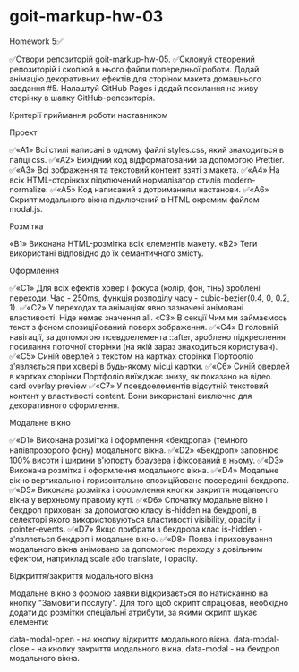 # goit-markup-hw-03

Homework 5✅

✅Створи репозиторій goit-markup-hw-05.
✅Склонуй створений репозиторій і скопіюй в нього файли попередньої роботи.
Додай анімацію декоративних ефектів для сторінок макета домашнього завдання #5.
Налаштуй GitHub Pages і додай посилання на живу сторінку в шапку GitHub-репозиторія.

Критерії приймання роботи наставником

Проект

✅«A1» Всі стилі написані в одному файлі styles.css, який знаходиться в папці css.
✅«A2» Вихідний код відформатований за допомогою Prettier.
✅«A3» Всі зображення та текстовий контент взяті з макета.
✅«A4» На всіх HTML-сторінках підключений нормалізатор стилів modern-normalize.
✅«A5» Код написаний з дотриманням настанови.
✅«A6» Скрипт модального вікна підключений в HTML окремим файлом modal.js.

Розмітка

«B1» Виконана HTML-розмітка всіх елементів макету.
«B2» Теги використані відповідно до їх семантичного змісту.

Оформлення

✅«C1» Для всіх ефектів ховер і фокуса (колір, фон, тінь) зроблені переходи. Час - 250ms, функція розподілу часу - cubic-bezier(0.4, 0, 0.2, 1).
✅«C2» У переходах та анімаціях явно зазначені анімовані властивості. Ніде немає значення all.
«C3» В секції Чим ми займаємось текст з фоном спозиційований поверх зображення.
✅«C4» В головній навігації, за допомогою псевдоелемента ::after, зроблено підкреслення посилання поточної сторінки (на якій зараз знаходиться користувач).
✅«C5» Синій оверлей з текстом на картках сторінки Портфоліо з'являється при ховері в будь-якому місці картки.
✅«C6» Синій оверлей в картках сторінки Портфоліо виїжджає знизу, як показано на відео.
card overlay preview
✅«C7» У псевдоелементів відсутній текстовий контент у властивості content. Вони використані виключно для декоративного оформлення.

Модальне вікно

✅«D1» Виконана розмітка і оформлення «бекдропа» (темного напівпрозорого фону) модального вікна.
✅«D2» «Бекдроп» заповнює 100% висоти і ширини в'юпорту браузера і фіксований в ньому.
✅«D3» Виконана розмітка і оформлення модального вікна.
✅«D4» Модальне вікно вертикально і горизонтально спозиційоване посередині бекдропа.
✅«D5» Виконана розмітка і оформлення кнопки закриття модального вікна у верхньому правому куті.
✅«D6» Спочатку модальне вікно і бекдроп приховані за допомогою класу is-hidden на бекдропі, в селекторі якого використовуються властивості visibility, opacity і pointer-events.
✅«D7» Якщо прибрати з бекдропа клас is-hidden - з'являється бекдроп і модальне вікно.
✅«D8» Поява і приховування модального вікна анімовано за допомогою переходу з довільним ефектом, наприклад scale або translate, і opacity.

Відкриття/закриття модального вікна

Модальне вікно з формою заявки відкривається по натисканню на кнопку "Замовити послугу". Для того щоб скрипт спрацював, необхідно додати до розмітки спеціальні атрибути, за якими скрипт шукає елементи:

data-modal-open - на кнопку відкриття модального вікна.
data-modal-close - на кнопку закриття модального вікна.
data-modal - на бекдроп модального вікна.
